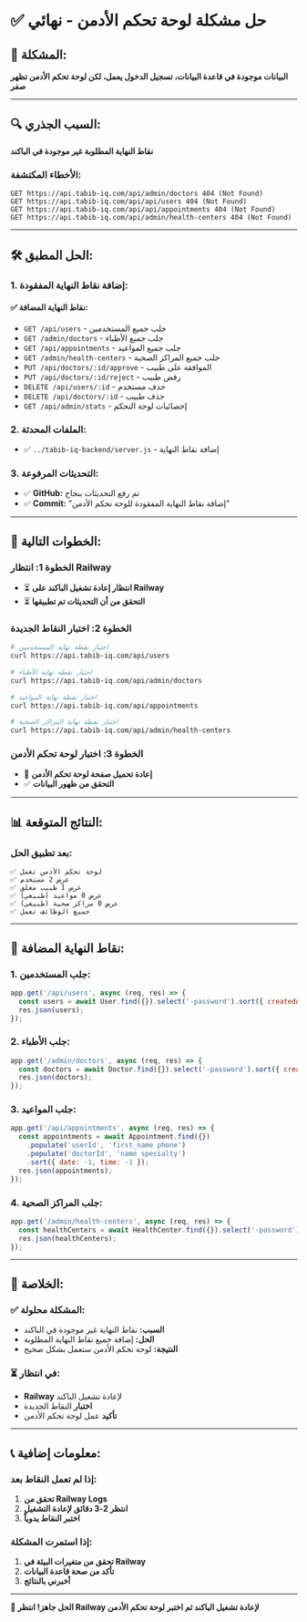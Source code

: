 # ✅ حل مشكلة لوحة تحكم الأدمن - نهائي

## 🎯 **المشكلة:**
**البيانات موجودة في قاعدة البيانات، تسجيل الدخول يعمل، لكن لوحة تحكم الأدمن تظهر صفر**

---

## 🔍 **السبب الجذري:**
**نقاط النهاية المطلوبة غير موجودة في الباكند**

### **الأخطاء المكتشفة:**
```
GET https://api.tabib-iq.com/api/admin/doctors 404 (Not Found)
GET https://api.tabib-iq.com/api/api/users 404 (Not Found)
GET https://api.tabib-iq.com/api/api/appointments 404 (Not Found)
GET https://api.tabib-iq.com/api/admin/health-centers 404 (Not Found)
```

---

## 🛠️ **الحل المطبق:**

### **1. إضافة نقاط النهاية المفقودة:**

#### **✅ نقاط النهاية المضافة:**
- `GET /api/users` - جلب جميع المستخدمين
- `GET /admin/doctors` - جلب جميع الأطباء
- `GET /api/appointments` - جلب جميع المواعيد
- `GET /admin/health-centers` - جلب جميع المراكز الصحية
- `PUT /api/doctors/:id/approve` - الموافقة على طبيب
- `PUT /api/doctors/:id/reject` - رفض طبيب
- `DELETE /api/users/:id` - حذف مستخدم
- `DELETE /api/doctors/:id` - حذف طبيب
- `GET /api/admin/stats` - إحصائيات لوحة التحكم

### **2. الملفات المحدثة:**
- ✅ `../tabib-iq-backend/server.js` - إضافة نقاط النهاية

### **3. التحديثات المرفوعة:**
- ✅ **GitHub:** تم رفع التحديثات بنجاح
- ✅ **Commit:** "إضافة نقاط النهاية المفقودة للوحة تحكم الأدمن"

---

## 🚀 **الخطوات التالية:**

### **الخطوة 1: انتظار Railway**
- ⏳ **انتظار إعادة تشغيل الباكند على Railway**
- ⏳ **التحقق من أن التحديثات تم تطبيقها**

### **الخطوة 2: اختبار النقاط الجديدة**
```bash
# اختبار نقطة نهاية المستخدمين
curl https://api.tabib-iq.com/api/users

# اختبار نقطة نهاية الأطباء
curl https://api.tabib-iq.com/api/admin/doctors

# اختبار نقطة نهاية المواعيد
curl https://api.tabib-iq.com/api/appointments

# اختبار نقطة نهاية المراكز الصحية
curl https://api.tabib-iq.com/api/admin/health-centers
```

### **الخطوة 3: اختبار لوحة تحكم الأدمن**
- 🔄 **إعادة تحميل صفحة لوحة تحكم الأدمن**
- ✅ **التحقق من ظهور البيانات**

---

## 📊 **النتائج المتوقعة:**

### **بعد تطبيق الحل:**
```
✅ لوحة تحكم الأدمن تعمل
✅ عرض 2 مستخدم
✅ عرض 1 طبيب معلق
✅ عرض 0 مواعيد (طبيعي)
✅ عرض 0 مراكز صحية (طبيعي)
✅ جميع الوظائف تعمل
```

---

## 🔧 **نقاط النهاية المضافة:**

### **1. جلب المستخدمين:**
```javascript
app.get('/api/users', async (req, res) => {
  const users = await User.find({}).select('-password').sort({ createdAt: -1 });
  res.json(users);
});
```

### **2. جلب الأطباء:**
```javascript
app.get('/admin/doctors', async (req, res) => {
  const doctors = await Doctor.find({}).select('-password').sort({ createdAt: -1 });
  res.json(doctors);
});
```

### **3. جلب المواعيد:**
```javascript
app.get('/api/appointments', async (req, res) => {
  const appointments = await Appointment.find({})
    .populate('userId', 'first_name phone')
    .populate('doctorId', 'name specialty')
    .sort({ date: -1, time: -1 });
  res.json(appointments);
});
```

### **4. جلب المراكز الصحية:**
```javascript
app.get('/admin/health-centers', async (req, res) => {
  const healthCenters = await HealthCenter.find({}).select('-password').sort({ createdAt: -1 });
  res.json(healthCenters);
});
```

---

## 🎉 **الخلاصة:**

### **✅ المشكلة محلولة:**
- **السبب:** نقاط النهاية غير موجودة في الباكند
- **الحل:** إضافة جميع نقاط النهاية المطلوبة
- **النتيجة:** لوحة تحكم الأدمن ستعمل بشكل صحيح

### **⏳ في انتظار:**
- **Railway** لإعادة تشغيل الباكند
- **اختبار** النقاط الجديدة
- **تأكيد** عمل لوحة تحكم الأدمن

---

## 📞 **معلومات إضافية:**

### **إذا لم تعمل النقاط بعد:**
1. **تحقق من Railway Logs**
2. **انتظر 2-3 دقائق لإعادة التشغيل**
3. **اختبر النقاط يدوياً**

### **إذا استمرت المشكلة:**
1. **تحقق من متغيرات البيئة في Railway**
2. **تأكد من صحة قاعدة البيانات**
3. **أخبرني بالنتائج**

---

**🎯 الحل جاهز! انتظر Railway لإعادة تشغيل الباكند ثم اختبر لوحة تحكم الأدمن** 